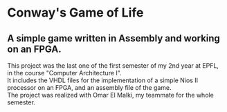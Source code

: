 # Conway's Game of Life
## A simple game written in Assembly and working on an FPGA.
This project was the last one of the first semester of my 2nd year at EPFL, in the course "Computer Architecture I".  
It includes the VHDL files for the implementation of a simple Nios II processor on an FPGA, and an assembly file of the game.  
The project was realized with Omar El Malki, my teammate for the whole semester.